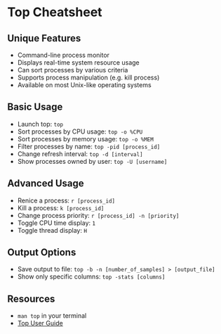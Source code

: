 # Top Cheatsheet

## Unique Features
* Command-line process monitor
* Displays real-time system resource usage
* Can sort processes by various criteria
* Supports process manipulation (e.g. kill process)
* Available on most Unix-like operating systems

## Basic Usage
* Launch top: `top`
* Sort processes by CPU usage: `top -o %CPU`
* Sort processes by memory usage: `top -o %MEM`
* Filter processes by name: `top -pid [process_id]`
* Change refresh interval: `top -d [interval]`
* Show processes owned by user: `top -U [username]`

## Advanced Usage
* Renice a process: `r [process_id]`
* Kill a process: `k [process_id]`
* Change process priority: `r [process_id] -n [priority]`
* Toggle CPU time display: `1`
* Toggle thread display: `H`

## Output Options
* Save output to file: `top -b -n [number_of_samples] > [output_file]`
* Show only specific columns: `top -stats [columns]`

## Resources
* `man top` in your terminal
* [Top User Guide](https://www.booleanworld.com/guide-linux-top-command/)

